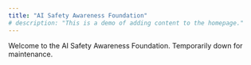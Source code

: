 ```yaml
---
title: "AI Safety Awareness Foundation"
# description: "This is a demo of adding content to the homepage."
---
```

Welcome to the AI Safety Awareness Foundation. Temporarily down for maintenance. 